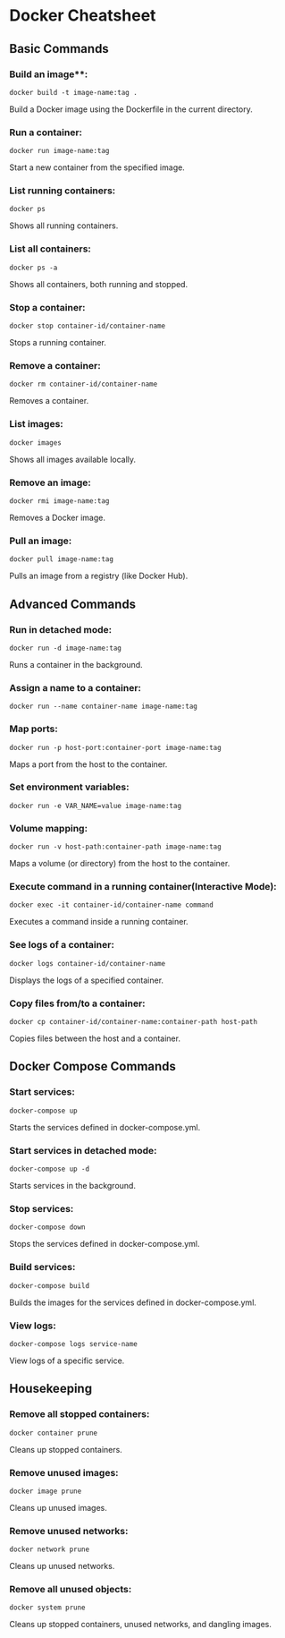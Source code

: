 # Docker Cheatsheet

## Basic Commands

### Build an image**:

```
docker build -t image-name:tag .
```

Build a Docker image using the Dockerfile in the current directory.

### Run a container:

```
docker run image-name:tag
```

Start a new container from the specified image.

### List running containers:

```
docker ps
```

Shows all running containers.

### List all containers:

```
docker ps -a
```

Shows all containers, both running and stopped.

### Stop a container:

```
docker stop container-id/container-name
```

Stops a running container.

### Remove a container:

```
docker rm container-id/container-name
```

Removes a container.

### List images:

```
docker images
```

Shows all images available locally.

### Remove an image:

```
docker rmi image-name:tag
```

Removes a Docker image.

### Pull an image:

```
docker pull image-name:tag
```

Pulls an image from a registry (like Docker Hub).

## Advanced Commands

### Run in detached mode:

```
docker run -d image-name:tag
```

Runs a container in the background.

### Assign a name to a container:

```
docker run --name container-name image-name:tag
```


### Map ports:

```
docker run -p host-port:container-port image-name:tag
```

Maps a port from the host to the container.

### Set environment variables:

```
docker run -e VAR_NAME=value image-name:tag
```


### Volume mapping:

```
docker run -v host-path:container-path image-name:tag
```

Maps a volume (or directory) from the host to the container.

### Execute command in a running container(Interactive Mode):

```
docker exec -it container-id/container-name command
```

Executes a command inside a running container.

### See logs of a container:

```
docker logs container-id/container-name
```

Displays the logs of a specified container.

### Copy files from/to a container:

```
docker cp container-id/container-name:container-path host-path
```

Copies files between the host and a container.

## Docker Compose Commands

### Start services:

```
docker-compose up
```

Starts the services defined in docker-compose.yml.

### Start services in detached mode:

```
docker-compose up -d
```

Starts services in the background.

### Stop services:

```
docker-compose down
```

Stops the services defined in docker-compose.yml.

### Build services:

```
docker-compose build
```

Builds the images for the services defined in docker-compose.yml.

### View logs:

```
docker-compose logs service-name
```

View logs of a specific service.

## Housekeeping

### Remove all stopped containers:

```
docker container prune
```

Cleans up stopped containers.

### Remove unused images:

```
docker image prune
```

Cleans up unused images.

### Remove unused networks:

```
docker network prune
```

Cleans up unused networks.

### Remove all unused objects:

```
docker system prune
```

Cleans up stopped containers, unused networks, and dangling images.